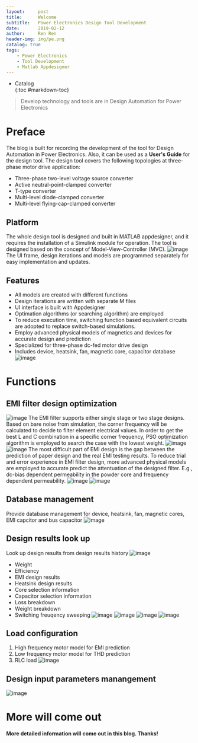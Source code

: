 ```yaml
---
layout:     post
title:      Welcome 
subtitle:   Power Electronics Design Tool Development
date:       2019-02-12
author:     Ren Ren
header-img: img/pe.png
catalog: true
tags:
    - Power Electronics
    - Tool Development
    - Matlab Appdesigner
---
```

* Catalog   
{:toc #markdown-toc}	

> Develop technology and tools are in Design Automation for Power Electronics
# Preface
The blog is built for recording the development of the tool for  Design Automation in Power Electronics. Also, it can be used as a **User's Guide** for the design tool.
The design tool covers the following topologies at three-phase motor drive application:

- Three-phase two-level voltage source converter 
- Active neutral-point-clamped converter 
- T-type converter
- Multi-level diode-clamped converter
- Multi-level flying-cap-clamped converter
## Platform
The whole design tool is designed and built in MATLAB appdesigner, and it requires the installation of a Simulink module for operation. The tool is designed based on the concept of Model-View-Controller (MVC).
![image](https://upload.wikimedia.org/wikipedia/commons/6/63/ModeleMVC.png) 
The UI frame, design iterations and models are programmed separately for easy implementation and updates. 
## Features
- All models are created with different functions
- Design iterations are written with separate M files 
- UI interface is built with Appdesigner
- Optimation algorithms (or searching algorithm)  are employed
- To reduce execution time, switching function based equivalent circuits are adopted to replace switch-based simulations. 
- Employ advanced physical models of magnetics and devices for accurate design and prediction
- Specialized for three-phase dc-fed motor drive design
- Includes device, heatsink, fan, magnetic core, capacitor database
![image](../../../../img/Tool1.png)
# Functions
## EMI filter design optimization 
![image](../../../../img/tool_EMI.png)
The EMI filter supports either single stage or two stage designs. Based on bare noise from simulation, the corner frequency will be calculated to decide to filter element electrical values. In order to get the best L and C combination in a specific corner frequency, PSO optimization algorithm is employed to search the case with the lowest weight. 
![image](../../../../img/pso1.png)
![image](../../../../img/pso2.png)
The most difficult part of EMI design is the gap between the prediction of paper design and the real EMI testing results. 
To reduce trial and error experience in EMI filter design, more advanced physical models are employed to accurate predict the attentuation of the designed filter. E.g., dc-bias dependent permeability in the powder core and frequency dependent permeability. 
![image](../../../../img/p1.png)
![image](../../../../img/p2.png)
## Database management
Provide database management for device, heatsink, fan, magnetic cores, EMI capcitor and bus capacitor
![image](../../../../img/tool_database.png)
## Design results look up
Look up design results from design results history
![image](../../../../img/Tool_results.png)
- Weight
- Efficiency
- EMI design results 
- Heatsink design results
- Core selection information
- Capacitor selection information
- Loss breakdown
- Weight breakdown
- Switching freuqency sweeping
![image](../../../../img/Tool_results2.png)
![image](../../../../img/Tool_results5.png)
![image](../../../../img/Tool_results3.png)
![image](../../../../img/Tool_results4.png)
## Load configuration
1. High frequency motor model for EMI prediction
2. Low frequency motor model for THD prediction
3. RLC load
![image](../../../../img/tool_load.png)
## Design input parameters manangement
![image](../../../../img/Tool_input.png)
# More will come out
**More detailed information will come out in this blog. Thanks!**
